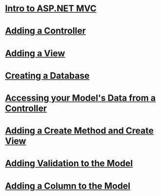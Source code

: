 # [Intro to ASP.NET MVC](getting-started-with-mvc-part1.md)
# [Adding a Controller](getting-started-with-mvc-part2.md)
# [Adding a View](getting-started-with-mvc-part3.md)
# [Creating a Database](getting-started-with-mvc-part4.md)
# [Accessing your Model's Data from a Controller](getting-started-with-mvc-part5.md)
# [Adding a Create Method and Create View](getting-started-with-mvc-part6.md)
# [Adding Validation to the Model](getting-started-with-mvc-part7.md)
# [Adding a Column to the Model](getting-started-with-mvc-part8.md)
